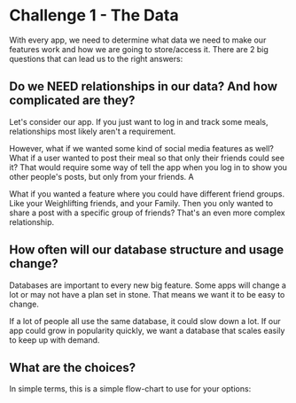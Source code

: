 # Challenge 1 - The Data

With every app, we need to determine what data we need to make our features work and how we are going to store/access it. There are 2 big questions that can lead us to the right answers:

## Do we NEED relationships in our data? And how complicated are they?
Let's consider our app. If you just want to log in and track some meals, relationships most likely aren't a requirement. 

However, what if we wanted some kind of social media features as well? What if a user wanted to post their meal so that only their friends could see it? That would require some way of tell the app when you log in to show you other people's posts, but only from your friends. A 

What if you wanted a feature where you could have different friend groups. Like your Weighlifting friends, and your Family. Then you only wanted to share a post with a specific group of friends? That's an even more complex relationship.
  
## How often will our database structure and usage change?
Databases are important to every new big feature. Some apps will change a lot or may not have a plan set in stone. That means we want it to be easy to change.

If a lot of people all use the same database, it could slow down a lot. If our app could grow in popularity quickly, we want a database that scales easily to keep up with demand.

## What are the choices?
In simple terms, this is a simple flow-chart to use for your options:
